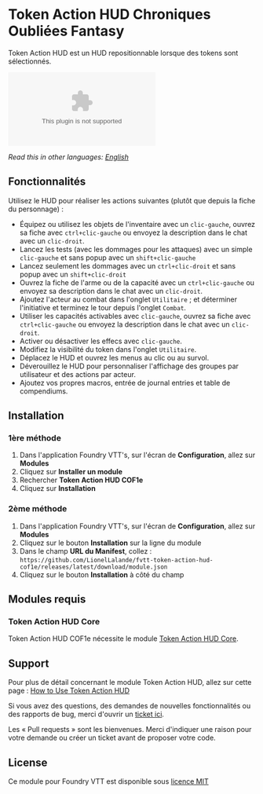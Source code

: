 # Token Action HUD Chroniques Oubliées Fantasy

Token Action HUD est un HUD repositionnable lorsque des tokens sont sélectionnés.

![Downloads](https://img.shields.io/github/downloads/LionelLalande/fvtt-token-action-hud-cof1e/module.zip?color=2b82fc&label=DOWNLOADS&style=for-the-badge)

*Read this in other languages: [English](README.en.md)*

## Fonctionnalités

Utilisez le HUD pour réaliser les actions suivantes (plutôt que depuis la fiche du personnage) :

- Équipez ou utilisez les objets de l'inventaire avec un `clic-gauche`, ouvrez sa fiche avec `ctrl+clic-gauche` ou envoyez la description dans le chat avec un `clic-droit`.
- Lancez les tests (avec les dommages pour les attaques) avec un simple `clic-gauche` et sans popup avec un `shift+clic-gauche`
- Lancez seulement les dommages avec un `ctrl+clic-droit` et sans popup avec un `shift+clic-droit`
- Ouvrez la fiche de l'arme ou de la capacité avec un `ctrl+clic-gauche` ou envoyez sa description dans le chat avec un `clic-droit`.
- Ajoutez l'acteur au combat dans l'onglet `Utilitaire` ; et déterminer l'initiative et terminez le tour depuis l'onglet `Combat`.
- Utiliser les capacités activables avec `clic-gauche`, ouvrez sa fiche avec `ctrl+clic-gauche` ou envoyez la description dans le chat avec un `clic-droit`.
- Activer ou désactiver les effecs avec `clic-gauche`.
- Modifiez la visibilité du token dans l'onglet `Utilitaire`.
- Déplacez le HUD et ouvrez les menus au clic ou au survol.
- Déverouillez le HUD pour personnaliser l'affichage des groupes par utilisateur et des actions par acteur.
- Ajoutez vos propres macros, entrée de journal entries et table de compendiums.

## Installation

### 1ère méthode

1. Dans l'application Foundry VTT's, sur l'écran de **Configuration**, allez sur **Modules**
2. Cliquez sur **Installer un module**
3. Rechercher **Token Action HUD COF1e** 
4. Cliquez sur **Installation**

### 2ème méthode

1. Dans l'application Foundry VTT's, sur l'écran de **Configuration**, allez sur **Modules**
2. Cliquez sur le bouton **Installation** sur la ligne du module
3. Dans le champ **URL du Manifest**, collez&nbsp;: `https://github.com/LionelLalande/fvtt-token-action-hud-cof1e/releases/latest/download/module.json`
4. Cliquez sur le bouton **Installation** à côté du champ

## Modules requis

### Token Action HUD Core

Token Action HUD COF1e nécessite le module [Token Action HUD Core](https://foundryvtt.com/packages/token-action-hud-core).

## Support

Pour plus de détail concernant le module Token Action HUD, allez sur cette page&nbsp;: [How to Use Token Action HUD](https://github.com/Larkinabout/fvtt-token-action-hud-core/wiki/How-to-Use-Token-Action-HUD)

Si vous avez des questions, des demandes de nouvelles fonctionnalités ou des rapports de bug, merci d'ouvrir un [ticket ici](https://github.com/LionelLalande/fvtt-token-action-hud-cof1e/issues).

Les «&nbsp;Pull requests&nbsp;» sont les bienvenues. Merci d'indiquer une raison pour votre demande ou créer un ticket avant de proposer votre code.

## License

Ce module pour Foundry VTT est disponible sous [licence MIT](https://github.com/LionelLalande/fvtt-token-action-hud-cof1e/LICENSE)
